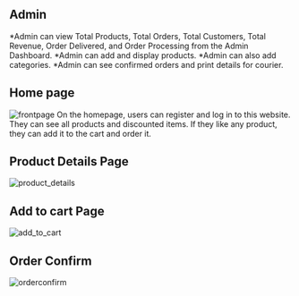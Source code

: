 ## Admin
*Admin can view Total Products, Total Orders, Total Customers, Total Revenue, Order Delivered, and Order Processing from the Admin Dashboard.
*Admin can add and display products.
*Admin can also add categories.
*Admin can see confirmed orders and print details for courier.
## Home page 
![frontpage](https://github.com/user-attachments/assets/cac3fcea-be12-4d30-a82d-6068e514aa4f)
On the homepage, users can register and log in to this website. They can see all products and discounted items. If they like any product, they can add it to the cart and order it.
## Product Details Page
![product_details](https://github.com/user-attachments/assets/b584ef69-a157-4263-81db-0e5cc76a7bb8)
## Add to cart Page 
![add_to_cart](https://github.com/user-attachments/assets/911e95a7-35a2-44c8-8729-68a9686e4146)
## Order Confirm
![orderconfirm](https://github.com/user-attachments/assets/071bc4e4-825e-4d2b-972d-e43fea0b26ab)




